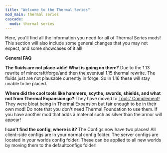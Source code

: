 ```yaml
---
title: "Welcome to the Thermal Series"
mod_main: thermal series
cascade:
  mods: thermal series
---
```


Here, you'll find all the information you need for all of Thermal Series mods! This section will also include some general changes that you may not expect, and some showcases of it all!

**General FAQ**

**The fluids are not place-able! What is going on there?** Due to the 1.13 rewrite of minecraft/forge/and then the eventual 1.15 thermal rewrite. The fluids just are not plausable currently in forge. So in 1.16 these will stay unable to be placed.

**Where did the cool tools like hammers, scythe, swords, shields, and what not from Thermal Expansion go?** They have moved to [Tools' Complement!](https://www.curseforge.com/minecraft/mc-mods/tools-complement) They were bloat being in Thermal Expansion but fair enough to be in their own mod! Do note that you don't need Thermal Foundation to use them. If you have another mod that adds a material such as silver than the armor will appear!

**I can't find the config, where is it?** The Configs now have two places! All client-side configs are in your normal config folder. The server configs are located in your worlds config folder! These can be applied to all new worlds by moving them to the defaultconfigs folder! 



